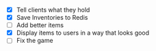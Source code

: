 - [X] Tell clients what they hold
- [X] Save Inventories to Redis
- [ ] Add better items
- [X] Display items to users in a way that looks good
- [ ] Fix the game
